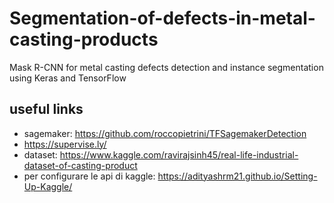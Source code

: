 # Segmentation-of-defects-in-metal-casting-products

Mask R-CNN for metal casting defects detection and instance segmentation using Keras and TensorFlow

## useful links

- sagemaker: <https://github.com/roccopietrini/TFSagemakerDetection>
- <https://supervise.ly/>
- dataset: <https://www.kaggle.com/ravirajsinh45/real-life-industrial-dataset-of-casting-product>
- per configurare le api di kaggle: <https://adityashrm21.github.io/Setting-Up-Kaggle/>
